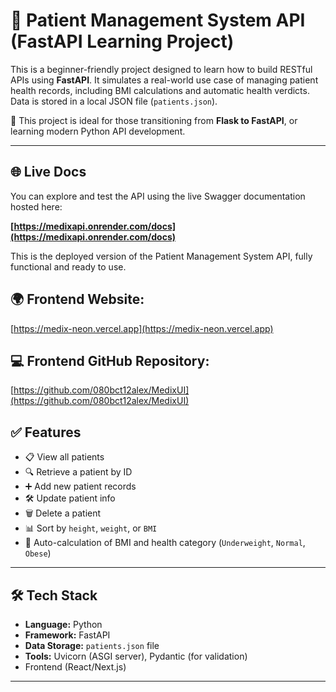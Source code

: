 # 🧠 Patient Management System API (FastAPI Learning Project)

This is a beginner-friendly project designed to learn how to build RESTful APIs using **FastAPI**. It simulates a real-world use case of managing patient health records, including BMI calculations and automatic health verdicts. Data is stored in a local JSON file (`patients.json`).


📌 This project is ideal for those transitioning from **Flask to FastAPI**, or learning modern Python API development.

---

## 🌐 Live Docs

You can explore and test the API using the live Swagger documentation hosted here:

**[https://medixapi.onrender.com/docs](https://medixapi.onrender.com/docs)**

This is the deployed version of the Patient Management System API, fully functional and ready to use.

## 🌍 **Frontend Website:**  
  [https://medix-neon.vercel.app](https://medix-neon.vercel.app) 

##  💻 **Frontend GitHub Repository:**  
  [https://github.com/080bct12alex/MedixUI](https://github.com/080bct12alex/MedixUI)

## ✅ Features

- 📋 View all patients
- 🔍 Retrieve a patient by ID
- ➕ Add new patient records
- 🛠 Update patient info
- 🗑 Delete a patient
- 📊 Sort by `height`, `weight`, or `BMI`
- 🧮 Auto-calculation of BMI and health category (`Underweight`, `Normal`, `Obese`)

---

## 🛠 Tech Stack

- **Language:** Python 
- **Framework:** FastAPI 
- **Data Storage:** `patients.json` file
- **Tools:** Uvicorn (ASGI server), Pydantic (for validation)
- Frontend (React/Next.js)

---


